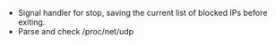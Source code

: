 * Signal handler for stop, saving the current list of blocked IPs before exiting.
* Parse and check /proc/net/udp
